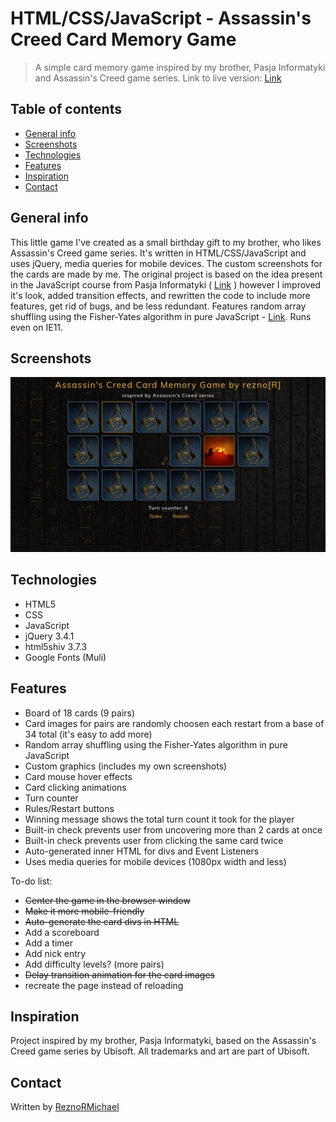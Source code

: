 # HTML/CSS/JavaScript - Assassin's Creed Card Memory Game
> A simple card memory game inspired by my brother, Pasja Informatyki and Assassin's Creed game series. Link to live version: [Link](https://reznor.tech/projects/ac-card-memory-game/game.html)

## Table of contents
* [General info](#general-info)
* [Screenshots](#screenshots)
* [Technologies](#technologies)
* [Features](#features)
* [Inspiration](#inspiration)
* [Contact](#contact)

## General info
This little game I've created as a small birthday gift to my brother, who likes Assassin's Creed game series. It's written in HTML/CSS/JavaScript and uses jQuery, media queries for mobile devices. The custom screenshots for the cards are made by me. The original project is based on the idea present in the JavaScript course from Pasja Informatyki ( [Link](https://www.youtube.com/watch?v=edNqTubHUU0) ) however I improved it's look, added transition effects, and rewritten the code to include more features, get rid of bugs, and be less redundant. Features random array shuffling using the Fisher-Yates algorithm in pure JavaScript - [Link](https://bost.ocks.org/mike/shuffle/). Runs even on IE11.

## Screenshots
![Example screenshot](./img/screen1.jpg) 

## Technologies
* HTML5
* CSS
* JavaScript
* jQuery 3.4.1
* html5shiv 3.7.3
* Google Fonts (Muli)

## Features
* Board of 18 cards (9 pairs)
* Card images for pairs are randomly choosen each restart from a base of 34 total (it's easy to add more)
* Random array shuffling using the Fisher-Yates algorithm in pure JavaScript
* Custom graphics (includes my own screenshots)
* Card mouse hover effects
* Card clicking animations
* Turn counter
* Rules/Restart buttons
* Winning message shows the total turn count it took for the player
* Built-in check prevents user from uncovering more than 2 cards at once
* Built-in check prevents user from clicking the same card twice
* Auto-generated inner HTML for divs and Event Listeners
* Uses media queries for mobile devices (1080px width and less)

To-do list:
* ~~Center the game in the browser window~~
* ~~Make it more mobile-friendly~~
* ~~Auto-generate the card divs in HTML~~
* Add a scoreboard
* Add a timer
* Add nick entry
* Add difficulty levels? (more pairs)
* ~~Delay transition animation for the card images~~
* recreate the page instead of reloading

## Inspiration
Project inspired by my brother, Pasja Informatyki, based on the Assassin's Creed game series by Ubisoft. All trademarks and art are part of Ubisoft.

## Contact
Written by [ReznoRMichael](https://github.com/ReznoRMichael) 